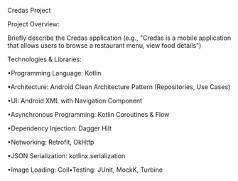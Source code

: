 Credas Project 

Project Overview:

Briefly describe the Credas application (e.g., "Credas is a mobile application that allows users to browse a restaurant menu, view food details")

Technologies & Libraries:

•Programming Language: Kotlin

•Architecture: Android Clean Architecture Pattern (Repositories, Use Cases)

•UI: Android XML with Navigation Component

•Asynchronous Programming: Kotlin Coroutines & Flow

•Dependency Injection: Dagger Hilt

•Networking: Retrofit, OkHttp

•JSON Serialization: kotlinx.serialization

•Image Loading: Coil•Testing: JUnit, MockK, Turbine
